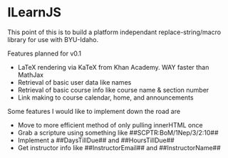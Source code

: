 # ILearnJS

This point of this is to build a platform independant replace-string/macro library for use with BYU-Idaho. 

Features planned for v0.1
- LaTeX rendering via KaTeX from Khan Academy. WAY faster than MathJax
- Retrieval of basic user data like names
- Retrieval of basic course info like course name & section number
- Link making to course calendar, home, and announcements

Some features I would like to implement down the road are

- Move to more efficient method of only pulling innerHTML once
- Grab a scripture using something like ##SCPTR:BoM/1Nep/3/2:10##
- Implement a ##DaysTillDue## and ##HoursTillDue##
- Get instructor info like ##InstructorEmail## and ##InstructorName##
